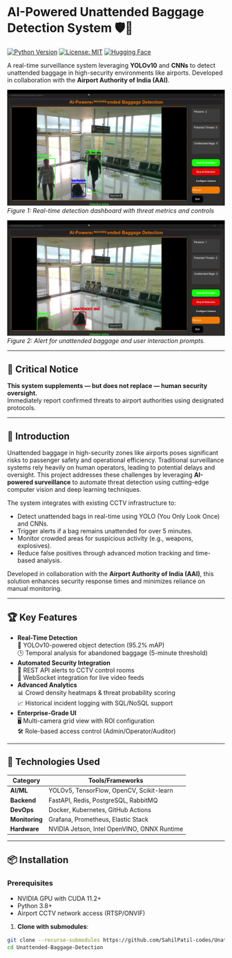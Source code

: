 # AI-Powered Unattended Baggage Detection System 🛡️🎒

[![Python Version](https://img.shields.io/badge/python-3.8%2B-blue)](https://www.python.org/)
[![License: MIT](https://img.shields.io/badge/License-MIT-yellow.svg)](https://opensource.org/licenses/MIT)
[![Hugging Face](https://img.shields.io/badge/YOLOv10-Object%20Detection-red)](https://github.com/ultralytics/yolov10)

A real-time surveillance system leveraging **YOLOv10** and **CNNs** to detect unattended baggage in high-security environments like airports. Developed in collaboration with the **Airport Authority of India (AAI)**.

![Demo1](demo1.png)  
*Figure 1: Real-time detection dashboard with threat metrics and controls*

![Demo2](demo2.png)  
*Figure 2: Alert for unattended baggage and user interaction prompts.*

---

## 🚨 Critical Notice  
**This system supplements — but does not replace — human security oversight.**  
Immediately report confirmed threats to airport authorities using designated protocols.

---
## 🌟 Introduction

Unattended baggage in high-security zones like airports poses significant risks to passenger safety and operational efficiency. Traditional surveillance systems rely heavily on human operators, leading to potential delays and oversight. This project addresses these challenges by leveraging **AI-powered surveillance** to automate threat detection using cutting-edge computer vision and deep learning techniques.

The system integrates with existing CCTV infrastructure to:
- Detect unattended bags in real-time using YOLO (You Only Look Once) and CNNs.
- Trigger alerts if a bag remains unattended for over 5 minutes.
- Monitor crowded areas for suspicious activity (e.g., weapons, explosives).
- Reduce false positives through advanced motion tracking and time-based analysis.

Developed in collaboration with the **Airport Authority of India (AAI)**, this solution enhances security response times and minimizes reliance on manual monitoring.

---

## 🏆 Key Features
- **Real-Time Detection**  
  🎯 YOLOv10-powered object detection (95.2% mAP)  
  🕒 Temporal analysis for abandoned baggage (5-minute threshold)
- **Automated Security Integration**  
  🔔 REST API alerts to CCTV control rooms  
  📡 WebSocket integration for live video feeds
- **Advanced Analytics**  
  📊 Crowd density heatmaps & threat probability scoring  
  📈 Historical incident logging with SQL/NoSQL support
- **Enterprise-Grade UI**  
  🖥️ Multi-camera grid view with ROI configuration  
  🛠️ Role-based access control (Admin/Operator/Auditor)

---

## 🧰 Technologies Used
| Category              | Tools/Frameworks                          |
|-----------------------|-------------------------------------------|
| **AI/ML**             | YOLOv5, TensorFlow, OpenCV, Scikit-learn  |
| **Backend**           | FastAPI, Redis, PostgreSQL, RabbitMQ     |
| **DevOps**            | Docker, Kubernetes, GitHub Actions       |
| **Monitoring**        | Grafana, Prometheus, Elastic Stack       |
| **Hardware**          | NVIDIA Jetson, Intel OpenVINO, ONNX Runtime |

---

## 📦 Installation

### Prerequisites
- NVIDIA GPU with CUDA 11.2+
- Python 3.8+
- Airport CCTV network access (RTSP/ONVIF)

1. **Clone with submodules**:
```bash
git clone --recurse-submodules https://github.com/SahilPatil-codes/Unattended-Baggage-Detection.git
cd Unattended-Baggage-Detection
